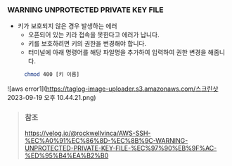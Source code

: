 ### WARNING UNPROTECTED PRIVATE KEY FILE

- 키가 보호되지 않은 경우 발생하는 에러
  - 오픈되어 있는 키라 접속을 못한다고 에러가 납니다.
  - 키를 보호하려면 키의 권한을 변경해야 합니다.
  - 터미널에 아래 명령어를 해당 파일명을 추가하여 입력하여 권한 변경을 해줍니다.
  ```bash
    chmod 400 [키 이름]
  ```

![aws error1](https://taglog-image-uploader.s3.amazonaws.com/스크린샷 2023-09-19 오후 10.44.21.png)

> ### 참조
>
> https://velog.io/@rockwellvinca/AWS-SSH-%EC%A0%91%EC%86%8D-%EC%8B%9C-WARNING-UNPROTECTED-PRIVATE-KEY-FILE-%EC%97%90%EB%9F%AC-%ED%95%B4%EA%B2%B0
